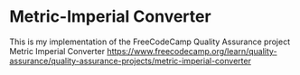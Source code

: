 # Metric-Imperial Converter

This is my implementation of the FreeCodeCamp Quality Assurance project Metric Imperial Converter https://www.freecodecamp.org/learn/quality-assurance/quality-assurance-projects/metric-imperial-converter
